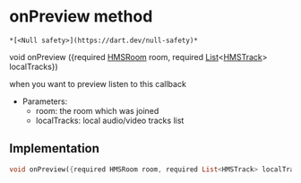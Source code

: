 


# onPreview method




    *[<Null safety>](https://dart.dev/null-safety)*




void onPreview
({required [HMSRoom](../../model_hms_room/HMSRoom-class.md) room, required [List](https://api.flutter.dev/flutter/dart-core/List-class.html)&lt;[HMSTrack](../../model_hms_track/HMSTrack-class.md)> localTracks})





<p>when you want to preview listen to this callback</p>
<ul>
<li>Parameters:
<ul>
<li>room: the room which was joined</li>
<li>localTracks: local audio/video tracks list</li>
</ul>
</li>
</ul>



## Implementation

```dart
void onPreview({required HMSRoom room, required List<HMSTrack> localTracks});
```







